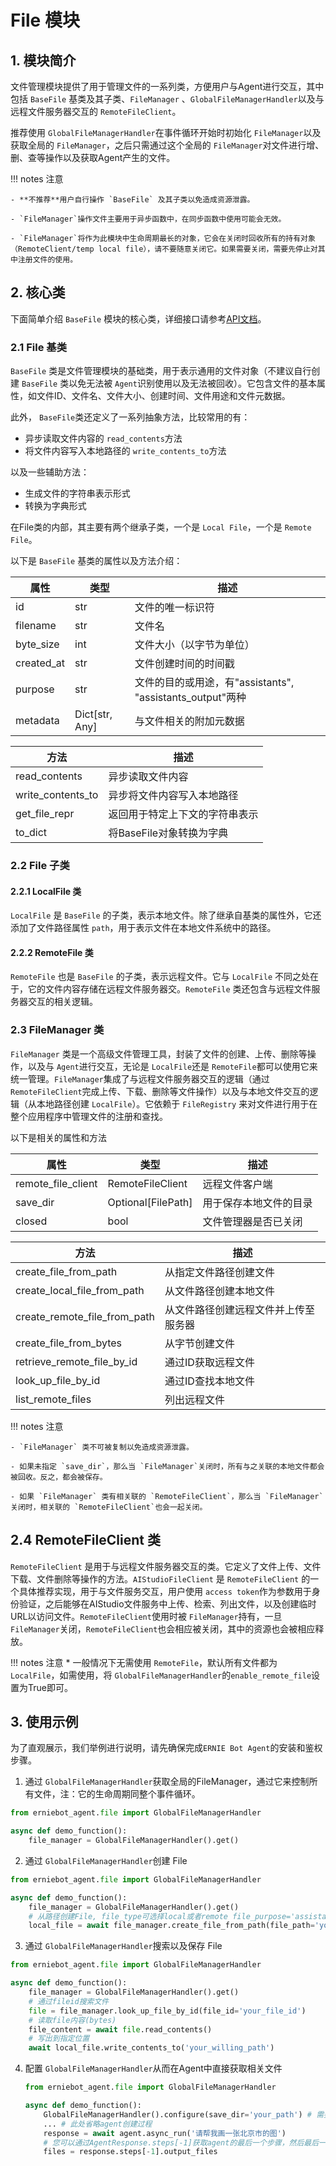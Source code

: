 # File 模块

## 1. 模块简介

文件管理模块提供了用于管理文件的一系列类，方便用户与Agent进行交互，其中包括 `BaseFile` 基类及其子类、`FileManager` 、`GlobalFileManagerHandler`以及与远程文件服务器交互的  `RemoteFileClient`。

推荐使用  `GlobalFileManagerHandler`在事件循环开始时初始化 `FileManager`以及获取全局的 `FileManager`，之后只需通过这个全局的 `FileManager`对文件进行增、删、查等操作以及获取Agent产生的文件。

!!! notes 注意

    - **不推荐**用户自行操作 `BaseFile` 及其子类以免造成资源泄露。

    - `FileManager`操作文件主要用于异步函数中，在同步函数中使用可能会无效。

    - `FileManager`将作为此模块中生命周期最长的对象，它会在关闭时回收所有的持有对象（RemoteClient/temp local file），请不要随意关闭它。如果需要关闭，需要先停止对其中注册文件的使用。

## 2. 核心类

下面简单介绍 `BaseFile` 模块的核心类，详细接口请参考[API文档](../package/erniebot_agent/file.md)。

### 2.1 File 基类

`BaseFile` 类是文件管理模块的基础类，用于表示通用的文件对象（不建议自行创建 `BaseFile` 类以免无法被 `Agent`识别使用以及无法被回收）。它包含文件的基本属性，如文件ID、文件名、文件大小、创建时间、文件用途和文件元数据。

此外， `BaseFile`类还定义了一系列抽象方法，比较常用的有：

* 异步读取文件内容的 `read_contents`方法
* 将文件内容写入本地路径的 `write_contents_to`方法

以及一些辅助方法：

* 生成文件的字符串表示形式
* 转换为字典形式

在File类的内部，其主要有两个继承子类，一个是 `Local File`，一个是 `Remote File`。

以下是 `BaseFile` 基类的属性以及方法介绍：

| 属性       | 类型           | 描述                                                      |
| ---------- | -------------- | --------------------------------------------------------- |
| id         | str            | 文件的唯一标识符                                          |
| filename   | str            | 文件名                                                    |
| byte_size  | int            | 文件大小（以字节为单位）                                  |
| created_at | str            | 文件创建时间的时间戳                                      |
| purpose    | str            | 文件的目的或用途，有"assistants", "assistants_output"两种 |
| metadata   | Dict[str, Any] | 与文件相关的附加元数据                                    |

| 方法              | 描述                           |
| ----------------- | ------------------------------ |
| read_contents     | 异步读取文件内容               |
| write_contents_to | 异步将文件内容写入本地路径     |
| get_file_repr     | 返回用于特定上下文的字符串表示 |
| to_dict           | 将BaseFile对象转换为字典           |

### 2.2 File 子类

#### 2.2.1 LocalFile 类

`LocalFile` 是 `BaseFile` 的子类，表示本地文件。除了继承自基类的属性外，它还添加了文件路径属性 `path`，用于表示文件在本地文件系统中的路径。

#### 2.2.2 RemoteFile 类

`RemoteFile` 也是 `BaseFile` 的子类，表示远程文件。它与 `LocalFile` 不同之处在于，它的文件内容存储在远程文件服务器交。`RemoteFile` 类还包含与远程文件服务器交互的相关逻辑。

### 2.3 FileManager 类

`FileManager` 类是一个高级文件管理工具，封装了文件的创建、上传、删除等操作，以及与 `Agent`进行交互，无论是  `LocalFile`还是 `RemoteFile`都可以使用它来统一管理。`FileManager`集成了与远程文件服务器交互的逻辑（通过 `RemoteFileClient`完成上传、下载、删除等文件操作）以及与本地文件交互的逻辑（从本地路径创建 `LocalFile`）。它依赖于 `FileRegistry` 来对文件进行用于在整个应用程序中管理文件的注册和查找。

以下是相关的属性和方法

| 属性               | 类型               | 描述                     |
| ------------------ | ------------------ | ------------------------ |
| remote_file_client | RemoteFileClient   | 远程文件客户端         |
| save_dir           | Optional[FilePath] | 用于保存本地文件的目录 |
| closed             | bool               | 文件管理器是否已关闭   |

| 方法                         | 描述                                 |
| ---------------------------- | ------------------------------------ |
| create_file_from_path        | 从指定文件路径创建文件               |
| create_local_file_from_path  | 从文件路径创建本地文件               |
| create_remote_file_from_path | 从文件路径创建远程文件并上传至服务器 |
| create_file_from_bytes       | 从字节创建文件                       |
| retrieve_remote_file_by_id   | 通过ID获取远程文件                   |
| look_up_file_by_id           | 通过ID查找本地文件                   |
| list_remote_files            | 列出远程文件                         |

!!! notes 注意

    - `FileManager` 类不可被复制以免造成资源泄露。

    - 如果未指定 `save_dir`，那么当 `FileManager`关闭时，所有与之关联的本地文件都会被回收。反之，都会被保存。

    - 如果 `FileManager` 类有相关联的 `RemoteFileClient`，那么当 `FileManager`关闭时，相关联的 `RemoteFileClient`也会一起关闭。

## 2.4 RemoteFileClient 类

`RemoteFileClient` 是用于与远程文件服务器交互的类。它定义了文件上传、文件下载、文件删除等操作的方法。`AIStudioFileClient` 是 `RemoteFileClient` 的一个具体推荐实现，用于与文件服务交互，用户使用 `access token`作为参数用于身份验证，之后能够在AIStudio文件服务中上传、检索、列出文件，以及创建临时URL以访问文件。`RemoteFileClient`使用时被 `FileManager`持有，一旦 `FileManager`关闭，`RemoteFileClient`也会相应被关闭，其中的资源也会被相应释放。

!!! notes 注意
    * 一般情况下无需使用 `RemoteFile`，默认所有文件都为 `LocalFile`，如需使用，将 `GlobalFileManagerHandler`的`enable_remote_file`设置为True即可。

## 3. 使用示例

为了直观展示，我们举例进行说明，请先确保完成`ERNIE Bot Agent`的安装和鉴权步骤。

1. 通过 `GlobalFileManagerHandler`获取全局的FileManager，通过它来控制所有文件，注：它的生命周期同整个事件循环。

```python
from erniebot_agent.file import GlobalFileManagerHandler

async def demo_function():
    file_manager = GlobalFileManagerHandler().get()  
```
2. 通过 `GlobalFileManagerHandler`创建 File

```python
from erniebot_agent.file import GlobalFileManagerHandler

async def demo_function():
    file_manager = GlobalFileManagerHandler().get()
    # 从路径创建File, file_type可选择local或者remote file_purpose='assistant'代表用于给LLM输入使用
    local_file = await file_manager.create_file_from_path(file_path='your_path', file_type='local')
```
3. 通过 `GlobalFileManagerHandler`搜索以及保存 File

```python
from erniebot_agent.file import GlobalFileManagerHandler

async def demo_function():
    file_manager = GlobalFileManagerHandler().get()
    # 通过fileid搜索文件
    file = file_manager.look_up_file_by_id(file_id='your_file_id')
    # 读取file内容(bytes)
    file_content = await file.read_contents()
    # 写出到指定位置
    await local_file.write_contents_to('your_willing_path')
```
4. 配置 `GlobalFileManagerHandler`从而在Agent中直接获取相关文件
   ```python
   from erniebot_agent.file import GlobalFileManagerHandler

   async def demo_function():
       GlobalFileManagerHandler().configure(save_dir='your_path') # 需要在事件循环最开始配置
       ... # 此处省略agent创建过程
       response = await agent.async_run('请帮我画一张北京市的图')
       # 您可以通过AgentResponse.steps[-1]获取agent的最后一个步骤，然后最后一步的输出文件；或者在save_dir中找到所有文件
       files = response.steps[-1].output_files
    ```